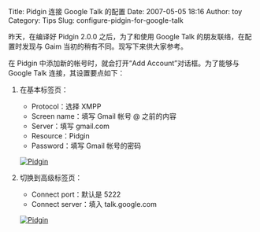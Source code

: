 Title: Pidgin 连接 Google Talk 的配置
Date: 2007-05-05 18:16
Author: toy
Category: Tips
Slug: configure-pidgin-for-google-talk

昨天，在编译好 Pidgin 2.0.0 之后，为了和使用 Google Talk
的朋友联络，在配置时发现与 Gaim 当初的稍有不同。现写下来供大家参考。

在 Pidgin 中添加新的帐号时，就会打开“Add Account”对话框。为了能够与
Google Talk 连接，其设置要点如下：

1.  在基本标签页：
    -   Protocol：选择 XMPP
    -   Screen name：填写 Gmail 帐号 @ 之前的内容
    -   Server：填写 gmail.com
    -   Resource：Pidgin
    -   Password：填写 Gmail 帐号的密码

    [![Pidgin](http://i.linuxtoy.org/i/2007/05/pidgin-add-account_s.png)](http://i.linuxtoy.org/i/2007/05/pidgin-add-account.png)
2.  切换到高级标签页：
    -   Connect port：默认是 5222
    -   Connect server：填入 talk.google.com

    [![Pidgin](http://i.linuxtoy.org/i/2007/05/pidgin-add-account-2_s.png)](http://i.linuxtoy.org/i/2007/05/pidgin-add-account-2.png)

